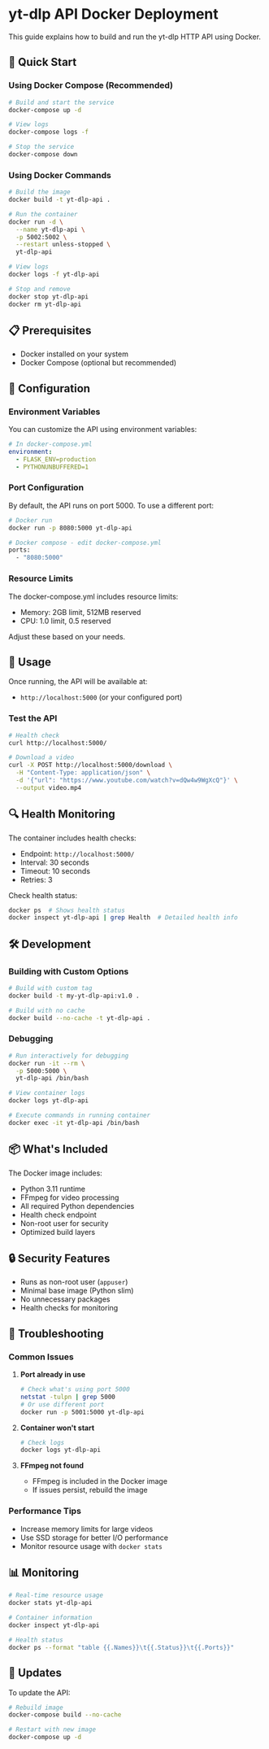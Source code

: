 # yt-dlp API Docker Deployment

This guide explains how to build and run the yt-dlp HTTP API using Docker.

## 🐳 Quick Start

### Using Docker Compose (Recommended)

```bash
# Build and start the service
docker-compose up -d

# View logs
docker-compose logs -f

# Stop the service
docker-compose down
```

### Using Docker Commands

```bash
# Build the image
docker build -t yt-dlp-api .

# Run the container
docker run -d \
  --name yt-dlp-api \
  -p 5002:5002 \
  --restart unless-stopped \
  yt-dlp-api

# View logs
docker logs -f yt-dlp-api

# Stop and remove
docker stop yt-dlp-api
docker rm yt-dlp-api
```

## 📋 Prerequisites

- Docker installed on your system
- Docker Compose (optional but recommended)

## 🔧 Configuration

### Environment Variables

You can customize the API using environment variables:

```yaml
# In docker-compose.yml
environment:
  - FLASK_ENV=production
  - PYTHONUNBUFFERED=1
```

### Port Configuration

By default, the API runs on port 5000. To use a different port:

```bash
# Docker run
docker run -p 8080:5000 yt-dlp-api

# Docker compose - edit docker-compose.yml
ports:
  - "8080:5000"
```

### Resource Limits

The docker-compose.yml includes resource limits:
- Memory: 2GB limit, 512MB reserved
- CPU: 1.0 limit, 0.5 reserved

Adjust these based on your needs.

## 🚀 Usage

Once running, the API will be available at:
- `http://localhost:5000` (or your configured port)

### Test the API

```bash
# Health check
curl http://localhost:5000/

# Download a video
curl -X POST http://localhost:5000/download \
  -H "Content-Type: application/json" \
  -d '{"url": "https://www.youtube.com/watch?v=dQw4w9WgXcQ"}' \
  --output video.mp4
```

## 🔍 Health Monitoring

The container includes health checks:
- Endpoint: `http://localhost:5000/`
- Interval: 30 seconds
- Timeout: 10 seconds
- Retries: 3

Check health status:
```bash
docker ps  # Shows health status
docker inspect yt-dlp-api | grep Health  # Detailed health info
```

## 🛠️ Development

### Building with Custom Options

```bash
# Build with custom tag
docker build -t my-yt-dlp-api:v1.0 .

# Build with no cache
docker build --no-cache -t yt-dlp-api .
```

### Debugging

```bash
# Run interactively for debugging
docker run -it --rm \
  -p 5000:5000 \
  yt-dlp-api /bin/bash

# View container logs
docker logs yt-dlp-api

# Execute commands in running container
docker exec -it yt-dlp-api /bin/bash
```

## 📦 What's Included

The Docker image includes:
- Python 3.11 runtime
- FFmpeg for video processing
- All required Python dependencies
- Health check endpoint
- Non-root user for security
- Optimized build layers

## 🔒 Security Features

- Runs as non-root user (`appuser`)
- Minimal base image (Python slim)
- No unnecessary packages
- Health checks for monitoring

## 🚨 Troubleshooting

### Common Issues

1. **Port already in use**
   ```bash
   # Check what's using port 5000
   netstat -tulpn | grep 5000
   # Or use different port
   docker run -p 5001:5000 yt-dlp-api
   ```

2. **Container won't start**
   ```bash
   # Check logs
   docker logs yt-dlp-api
   ```

3. **FFmpeg not found**
   - FFmpeg is included in the Docker image
   - If issues persist, rebuild the image

### Performance Tips

- Increase memory limits for large videos
- Use SSD storage for better I/O performance
- Monitor resource usage with `docker stats`

## 📊 Monitoring

```bash
# Real-time resource usage
docker stats yt-dlp-api

# Container information
docker inspect yt-dlp-api

# Health status
docker ps --format "table {{.Names}}\t{{.Status}}\t{{.Ports}}"
```

## 🔄 Updates

To update the API:

```bash
# Rebuild image
docker-compose build --no-cache

# Restart with new image
docker-compose up -d
``` 